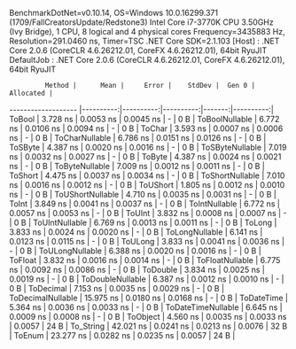 
BenchmarkDotNet=v0.10.14, OS=Windows 10.0.16299.371 (1709/FallCreatorsUpdate/Redstone3)
Intel Core i7-3770K CPU 3.50GHz (Ivy Bridge), 1 CPU, 8 logical and 4 physical cores
Frequency=3435883 Hz, Resolution=291.0460 ns, Timer=TSC
.NET Core SDK=2.1.103
  [Host]     : .NET Core 2.0.6 (CoreCLR 4.6.26212.01, CoreFX 4.6.26212.01), 64bit RyuJIT
  DefaultJob : .NET Core 2.0.6 (CoreCLR 4.6.26212.01, CoreFX 4.6.26212.01), 64bit RyuJIT


             Method |      Mean |     Error |    StdDev |  Gen 0 | Allocated |
------------------- |----------:|----------:|----------:|-------:|----------:|
             ToBool |  3.728 ns | 0.0053 ns | 0.0045 ns |      - |       0 B |
     ToBoolNullable |  6.772 ns | 0.0106 ns | 0.0094 ns |      - |       0 B |
             ToChar |  3.593 ns | 0.0007 ns | 0.0006 ns |      - |       0 B |
     ToCharNullable |  6.786 ns | 0.0151 ns | 0.0126 ns |      - |       0 B |
            ToSByte |  4.387 ns | 0.0020 ns | 0.0016 ns |      - |       0 B |
    ToSByteNullable |  7.019 ns | 0.0032 ns | 0.0027 ns |      - |       0 B |
             ToByte |  4.387 ns | 0.0024 ns | 0.0021 ns |      - |       0 B |
     ToByteNullable |  7.009 ns | 0.0012 ns | 0.0011 ns |      - |       0 B |
            ToShort |  4.475 ns | 0.0037 ns | 0.0034 ns |      - |       0 B |
    ToShortNullable |  7.010 ns | 0.0016 ns | 0.0012 ns |      - |       0 B |
           ToUShort |  1.805 ns | 0.0012 ns | 0.0010 ns |      - |       0 B |
   ToUShortNullable |  4.710 ns | 0.0035 ns | 0.0031 ns |      - |       0 B |
              ToInt |  3.849 ns | 0.0041 ns | 0.0037 ns |      - |       0 B |
      ToIntNullable |  6.772 ns | 0.0057 ns | 0.0053 ns |      - |       0 B |
             ToUInt |  3.832 ns | 0.0008 ns | 0.0007 ns |      - |       0 B |
     ToUIntNullable |  6.769 ns | 0.0013 ns | 0.0011 ns |      - |       0 B |
             ToLong |  3.833 ns | 0.0024 ns | 0.0020 ns |      - |       0 B |
     ToLongNullable |  6.141 ns | 0.0123 ns | 0.0115 ns |      - |       0 B |
            ToULong |  3.833 ns | 0.0041 ns | 0.0036 ns |      - |       0 B |
    ToULongNullable |  6.388 ns | 0.0020 ns | 0.0016 ns |      - |       0 B |
            ToFloat |  3.832 ns | 0.0016 ns | 0.0014 ns |      - |       0 B |
    ToFloatNullable |  6.775 ns | 0.0092 ns | 0.0086 ns |      - |       0 B |
           ToDouble |  3.834 ns | 0.0025 ns | 0.0019 ns |      - |       0 B |
   ToDoubleNullable |  6.387 ns | 0.0012 ns | 0.0010 ns |      - |       0 B |
          ToDecimal |  7.153 ns | 0.0035 ns | 0.0029 ns |      - |       0 B |
  ToDecimalNullable | 15.975 ns | 0.0180 ns | 0.0168 ns |      - |       0 B |
         ToDateTime |  5.364 ns | 0.0036 ns | 0.0033 ns |      - |       0 B |
 ToDateTimeNullable |  6.645 ns | 0.0009 ns | 0.0008 ns |      - |       0 B |
           ToObject |  4.560 ns | 0.0035 ns | 0.0033 ns | 0.0057 |      24 B |
          To_String | 42.021 ns | 0.0241 ns | 0.0213 ns | 0.0076 |      32 B |
             ToEnum | 23.277 ns | 0.0282 ns | 0.0235 ns | 0.0057 |      24 B |
